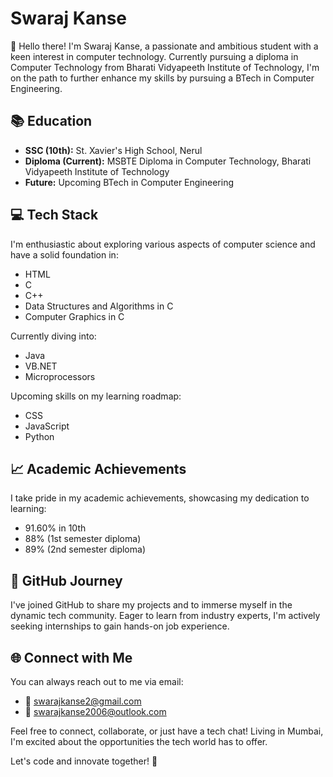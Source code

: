 # Swaraj Kanse

👋 Hello there! I'm Swaraj Kanse, a passionate and ambitious student with a keen interest in computer technology. Currently pursuing a diploma in Computer Technology from Bharati Vidyapeeth Institute of Technology, I'm on the path to further enhance my skills by pursuing a BTech in Computer Engineering.

## 📚 Education

- **SSC (10th):** St. Xavier's High School, Nerul
- **Diploma (Current):** MSBTE Diploma in Computer Technology, Bharati Vidyapeeth Institute of Technology
- **Future:** Upcoming BTech in Computer Engineering

## 💻 Tech Stack

I'm enthusiastic about exploring various aspects of computer science and have a solid foundation in:

- HTML
- C
- C++
- Data Structures and Algorithms in C
- Computer Graphics in C

Currently diving into:

- Java
- VB.NET
- Microprocessors

Upcoming skills on my learning roadmap:

- CSS
- JavaScript
- Python

## 📈 Academic Achievements

I take pride in my academic achievements, showcasing my dedication to learning:

- 91.60% in 10th
- 88% (1st semester diploma)
- 89% (2nd semester diploma)

## 🚀 GitHub Journey

I've joined GitHub to share my projects and to immerse myself in the dynamic tech community. Eager to learn from industry experts, I'm actively seeking internships to gain hands-on job experience.

## 🌐 Connect with Me

You can always reach out to me via email:

- 📧 swarajkanse2@gmail.com
- 📧 swarajkanse2006@outlook.com

Feel free to connect, collaborate, or just have a tech chat! Living in Mumbai, I'm excited about the opportunities the tech world has to offer.

Let's code and innovate together! 🚀
